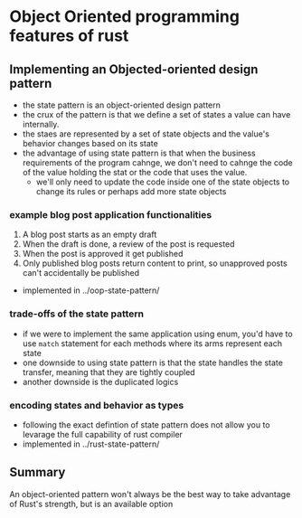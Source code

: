 # Object Oriented programming features of rust
## Implementing an Objected-oriented design pattern
- the state pattern is an object-oriented design pattern
- the crux of the pattern is that we define a set of states a value can have internally.
- the staes are represented by a set of state objects and the value's behavior changes based on its state
- the advantage of using state pattern is that when the business requirements of the program cahnge, we don't need to cahnge the code of the value holding the stat or the code that uses the value.
  - we'll only need to update the code inside one of the state objects to change its rules or perhaps add more state objects

### example blog post application functionalities
1. A blog post starts as an empty draft 
2. When the draft is done, a review of the post is requested
3. When the post is approved it get published
4. Only published blog posts return content to print, so unapproved posts can't accidentally be published 

- implemented in ../oop-state-pattern/

### trade-offs of the state pattern
- if we were to implement the same application using enum, you'd have to use `match` statement for each methods where its arms represent each state
- one downside to using state pattern is that the state handles the state transfer, meaning that they are tightly coupled
- another downside is the duplicated logics

### encoding states and behavior as types
- following the exact defintion of state pattern does not allow you to levarage the full capability of rust compiler
- implemented in ../rust-state-pattern/

## Summary
An object-oriented pattern won't always be the best way to take advantage of Rust's strength, but is an available option
